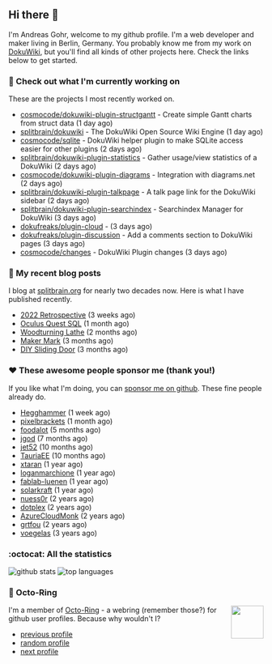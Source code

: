 ## Hi there :wave:

I'm Andreas Gohr, welcome to my github profile. I'm a web developer and maker living in Berlin, Germany. You probably know me from my work on [DokuWiki](https://github.com/splitbrain/dokuwiki), but you'll find all kinds of other projects here. Check the links below to get started.

### :hammer: Check out what I'm currently working on

These are the projects I most recently worked on.


- [cosmocode/dokuwiki-plugin-structgantt](https://github.com/cosmocode/dokuwiki-plugin-structgantt) - Create simple Gantt charts from struct data (1 day ago)
- [splitbrain/dokuwiki](https://github.com/splitbrain/dokuwiki) - The DokuWiki Open Source Wiki Engine (1 day ago)
- [cosmocode/sqlite](https://github.com/cosmocode/sqlite) - DokuWiki helper plugin to make SQLite access easier for other plugins (2 days ago)
- [splitbrain/dokuwiki-plugin-statistics](https://github.com/splitbrain/dokuwiki-plugin-statistics) - Gather usage/view statistics of a DokuWiki (2 days ago)
- [cosmocode/dokuwiki-plugin-diagrams](https://github.com/cosmocode/dokuwiki-plugin-diagrams) - Integration with diagrams.net (2 days ago)
- [splitbrain/dokuwiki-plugin-talkpage](https://github.com/splitbrain/dokuwiki-plugin-talkpage) - A talk page link for the DokuWiki sidebar (2 days ago)
- [splitbrain/dokuwiki-plugin-searchindex](https://github.com/splitbrain/dokuwiki-plugin-searchindex) - Searchindex Manager for DokuWiki (3 days ago)
- [dokufreaks/plugin-cloud](https://github.com/dokufreaks/plugin-cloud) -  (3 days ago)
- [dokufreaks/plugin-discussion](https://github.com/dokufreaks/plugin-discussion) - Add a comments section to DokuWiki pages (3 days ago)
- [cosmocode/changes](https://github.com/cosmocode/changes) - DokuWiki Plugin changes (3 days ago)

### :scroll: My recent blog posts

I blog at [splitbrain.org](https://www.splitbrain.org) for nearly two decades now. Here is what I have published recently.


- [2022 Retrospective](https://www.splitbrain.org/blog/2023-02/03-2022_retrospective) (3 weeks ago)
- [Oculus Quest SQL](https://www.splitbrain.org/blog/2022-12/20-oculus_quest_sql) (1 month ago)
- [Woodturning Lathe](https://www.splitbrain.org/blog/2022-11/23-woodturning_lathe) (2 months ago)
- [Maker Mark](https://www.splitbrain.org/blog/2022-10/26-maker_mark) (3 months ago)
- [DIY Sliding Door](https://www.splitbrain.org/blog/2022-10/15-diy_sliding_door) (3 months ago)

### :hearts:️ These awesome people sponsor me (thank you!)

If you like what I'm doing, you can [sponsor me on github](https://github.com/sponsors/splitbrain). These fine people already do.


- [Hegghammer](https://github.com/Hegghammer) (1 week ago)
- [pixelbrackets](https://github.com/pixelbrackets) (1 month ago)
- [foodalot](https://github.com/foodalot) (5 months ago)
- [jgod](https://github.com/jgod) (7 months ago)
- [jet52](https://github.com/jet52) (10 months ago)
- [TauriaEE](https://github.com/TauriaEE) (10 months ago)
- [xtaran](https://github.com/xtaran) (1 year ago)
- [loganmarchione](https://github.com/loganmarchione) (1 year ago)
- [fablab-luenen](https://github.com/fablab-luenen) (1 year ago)
- [solarkraft](https://github.com/solarkraft) (1 year ago)
- [nuess0r](https://github.com/nuess0r) (2 years ago)
- [dotplex](https://github.com/dotplex) (2 years ago)
- [AzureCloudMonk](https://github.com/AzureCloudMonk) (2 years ago)
- [grtfou](https://github.com/grtfou) (2 years ago)
- [voegelas](https://github.com/voegelas) (3 years ago)

### :octocat: All the statistics

 ![github stats](https://github-readme-stats.vercel.app/api?username=splitbrain&show_icons=true&hide_title=true)
![top languages](https://github-readme-stats.vercel.app/api/top-langs/?username=splitbrain&layout=compact)


### :octopus: Octo-Ring

<img width="64" height="65" src="https://octo-ring.com/static/img/octo.png" align="right" alt="">

I'm a member of [Octo-Ring](https://octo-ring.com/) - a webring (remember those?) for github user profiles. Because why wouldn't I? 

* [previous profile](https://octo-ring.com/p/splitbrain/prev)
* [random profile](https://octo-ring.com/p/splitbrain/random)
* [next profile](https://octo-ring.com/p/splitbrain/next)

